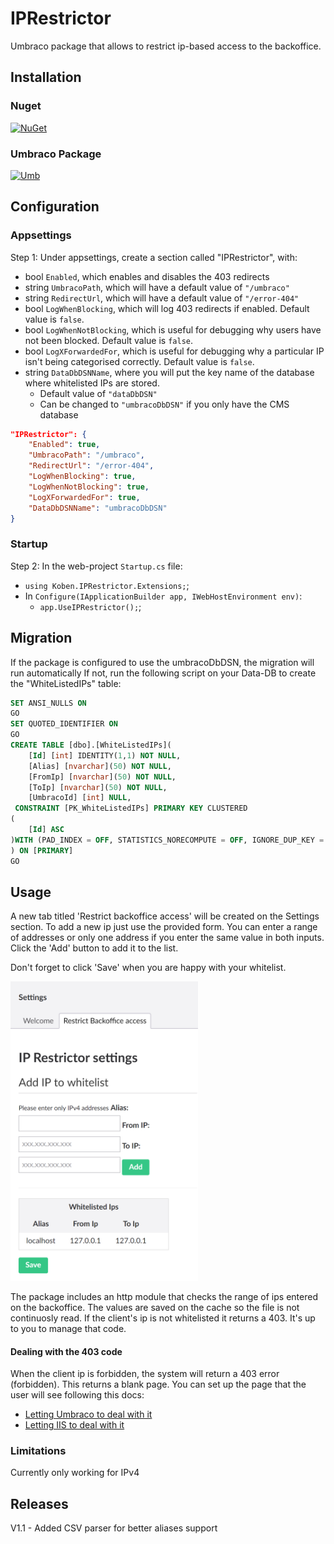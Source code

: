 # IPRestrictor
Umbraco package that allows to restrict ip-based access to the backoffice.

## Installation

### Nuget
[![NuGet](https://buildstats.info/nuget/Koben.IpRestrictor)](https://www.nuget.org/packages/Koben.IpRestrictor/)

### Umbraco Package
[![Umb](https://img.shields.io/badge/Package-download-green.svg)](https://our.umbraco.org/projects/backoffice-extensions//)

## Configuration
### Appsettings
Step 1: Under appsettings, create a section called "IPRestrictor", with:
- bool `Enabled`, which enables and disables the 403 redirects
- string `UmbracoPath`, which will have a default value of `"/umbraco"`
- string `RedirectUrl`, which will have a default value of `"/error-404"`
- bool `LogWhenBlocking`, which will log 403 redirects if enabled. Default value is `false`.
- bool `LogWhenNotBlocking`, which is useful for debugging why users have not been blocked. Default value is `false`.
- bool `LogXForwardedFor`, which is useful for debugging why a particular IP isn't being categorised correctly. Default value is `false`.
- string `DataDbDSNName`, where you will put the key name of the database where whitelisted IPs are stored.
  - Default value of `"dataDbDSN"`
  - Can be changed to `"umbracoDbDSN"` if you only have the CMS database

``` json
"IPRestrictor": {
	"Enabled": true,
	"UmbracoPath": "/umbraco",
	"RedirectUrl": "/error-404",
	"LogWhenBlocking": true,
	"LogWhenNotBlocking": true,
	"LogXForwardedFor": true,
	"DataDbDSNName": "umbracoDbDSN"
}
```

### Startup
Step 2: In the web-project `Startup.cs` file:
- `using Koben.IPRestrictor.Extensions;`;
- In `Configure(IApplicationBuilder app, IWebHostEnvironment env)`:
  - `app.UseIPRestrictor();`;


## Migration
If the package is configured to use the umbracoDbDSN, the migration will run automatically
If not, run the following script on your Data-DB to create the "WhiteListedIPs" table:
``` sql
SET ANSI_NULLS ON
GO
SET QUOTED_IDENTIFIER ON
GO
CREATE TABLE [dbo].[WhiteListedIPs](
	[Id] [int] IDENTITY(1,1) NOT NULL,
	[Alias] [nvarchar](50) NOT NULL,
	[FromIp] [nvarchar](50) NOT NULL,
	[ToIp] [nvarchar](50) NOT NULL,
	[UmbracoId] [int] NULL,
 CONSTRAINT [PK_WhiteListedIPs] PRIMARY KEY CLUSTERED 
(
	[Id] ASC
)WITH (PAD_INDEX = OFF, STATISTICS_NORECOMPUTE = OFF, IGNORE_DUP_KEY = OFF, ALLOW_ROW_LOCKS = ON, ALLOW_PAGE_LOCKS = ON) ON [PRIMARY]
) ON [PRIMARY]
GO
```

## Usage
A new tab titled 'Restrict backoffice access' will be created on the Settings section. 
To add a new ip just use the provided form. You can enter a range of addresses or only one address if you enter the same value in both inputs. Click the 'Add' button to add it to the list.

Don't forget to click 'Save' when you are happy with your whitelist.


<img src="https://raw.githubusercontent.com/KOBENDigital/IPRestrictor/master/docs/settings-screen.png" width="300" alt="Add package" >


The package includes an http module that checks the range of ips entered on the backoffice. The values are saved on the cache so the file is not continuosly read. If the client's ip is not whitelisted it returns a 403. It's up to you to manage that code.

#### Dealing with the 403 code
When the client ip is forbidden, the system will return a 403 error (forbidden). This returns a blank page. You can set up the page that the user will see following this docs:
 - [Letting Umbraco to deal with it](http://letswritecode.net/articles/how-to-setup-custom-error-pages-in-umbraco/)
 - [Letting IIS to deal with it](https://blog.mortenbock.dk/2017/02/03/error-page-setup-in-umbraco/)


### Limitations
Currently only working for IPv4

## Releases
V1.1 - Added CSV parser for better aliases support
